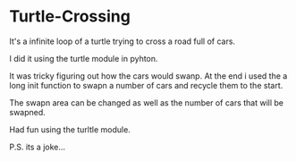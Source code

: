# Turtle-Crossing

It's a infinite loop of a turtle trying to cross a road full of cars.

I did it using the turtle module in pyhton.

It was tricky figuring out how the cars would swanp. 
At the end i used the a long init function to swapn a number of cars and recycle them to the start.

The swapn area can be changed as well as the number of cars that will be swapned.

Had fun using the turltle module.

P.S. its a joke...
